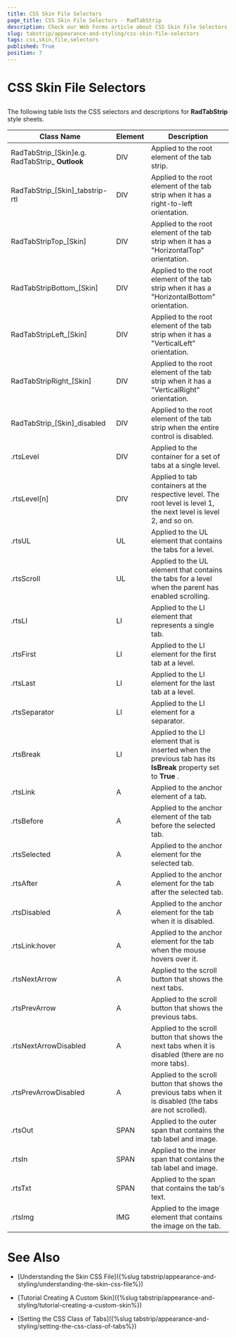 ```yaml
---
title: CSS Skin File Selectors
page_title: CSS Skin File Selectors - RadTabStrip
description: Check our Web Forms article about CSS Skin File Selectors.
slug: tabstrip/appearance-and-styling/css-skin-file-selectors
tags: css,skin,file,selectors
published: True
position: 7
---
```


# CSS Skin File Selectors



## 

The following table lists the CSS selectors and descriptions for **RadTabStrip** style sheets.


|  **Class Name**  |  **Element**  |  **Description**  |
| ------ | ------ | ------ |
|RadTabStrip_[Skin]e.g. RadTabStrip_ **Outlook** |DIV|Applied to the root element of the tab strip.|
|RadTabStrip_[Skin]_tabstrip-rtl|DIV|Applied to the root element of the tab strip when it has a right-to-left orientation.|
|RadTabStripTop_[Skin]|DIV|Applied to the root element of the tab strip when it has a "HorizontalTop" orientation.|
|RadTabStripBottom_[Skin]|DIV|Applied to the root element of the tab strip when it has a "HorizontalBottom" orientation.|
|RadTabStripLeft_[Skin]|DIV|Applied to the root element of the tab strip when it has a "VerticalLeft" orientation.|
|RadTabStripRight_[Skin]|DIV|Applied to the root element of the tab strip when it has a "VerticalRight" orientation.|
|RadTabStrip_[Skin]_disabled|DIV|Applied to the root element of the tab strip when the entire control is disabled.|
|.rtsLevel|DIV|Applied to the container for a set of tabs at a single level.|
|.rtsLevel[n]|DIV|Applied to tab containers at the respective level. The root level is level 1, the next level is level 2, and so on.|
|.rtsUL|UL|Applied to the UL element that contains the tabs for a level.|
|.rtsScroll|UL|Applied to the UL element that contains the tabs for a level when the parent has enabled scrolling.|
|.rtsLI|LI|Applied to the LI element that represents a single tab.|
|.rtsFirst|LI|Applied to the LI element for the first tab at a level.|
|.rtsLast|LI|Applied to the LI element for the last tab at a level.|
|.rtsSeparator|LI|Applied to the LI element for a separator.|
|.rtsBreak|LI|Applied to the LI element that is inserted when the previous tab has its **IsBreak** property set to **True** .|
|.rtsLink|A|Applied to the anchor element of a tab.|
|.rtsBefore|A|Applied to the anchor element of the tab before the selected tab.|
|.rtsSelected|A|Applied to the anchor element for the selected tab.|
|.rtsAfter|A|Applied to the anchor element for the tab after the selected tab.|
|.rtsDisabled|A|Applied to the anchor element for the tab when it is disabled.|
|.rtsLink:hover|A|Applied to the anchor element for the tab when the mouse hovers over it.|
|.rtsNextArrow|A|Applied to the scroll button that shows the next tabs.|
|.rtsPrevArrow|A|Applied to the scroll button that shows the previous tabs.|
|.rtsNextArrowDisabled|A|Applied to the scroll button that shows the next tabs when it is disabled (there are no more tabs).|
|.rtsPrevArrowDisabled|A|Applied to the scroll button that shows the previous tabs when it is disabled (the tabs are not scrolled).|
|.rtsOut|SPAN|Applied to the outer span that contains the tab label and image.|
|.rtsIn|SPAN|Applied to the inner span that contains the tab label and image.|
|.rtsTxt|SPAN|Applied to the span that contains the tab's text.|
|.rtsImg|IMG|Applied to the image element that contains the image on the tab.|

# See Also

 * [Understanding the Skin CSS File]({%slug tabstrip/appearance-and-styling/understanding-the-skin-css-file%})

 * [Tutorial Creating A Custom Skin]({%slug tabstrip/appearance-and-styling/tutorial-creating-a-custom-skin%})

 * [Setting the CSS Class of Tabs]({%slug tabstrip/appearance-and-styling/setting-the-css-class-of-tabs%})
